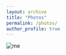 ```yaml
---
layout: archive
title: "Photos"
permalink: /photos/
author_profile: true
---
```


![me](/master/images/renyuhao.jpg)


